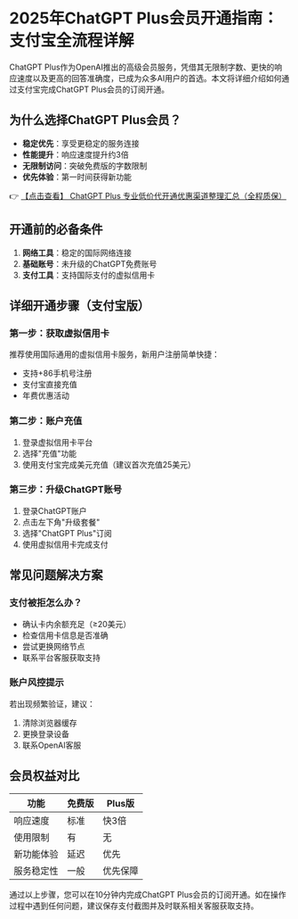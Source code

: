# 2025年ChatGPT Plus会员开通指南：支付宝全流程详解

ChatGPT Plus作为OpenAI推出的高级会员服务，凭借其无限制字数、更快的响应速度以及更高的回答准确度，已成为众多AI用户的首选。本文将详细介绍如何通过支付宝完成ChatGPT Plus会员的订阅开通。

## 为什么选择ChatGPT Plus会员？
- **稳定优先**：享受更稳定的服务连接
- **性能提升**：响应速度提升约3倍
- **无限制访问**：突破免费版的字数限制
- **优先体验**：第一时间获得新功能

👉 [【点击查看】 ChatGPT Plus 专业低价代开通优惠渠道整理汇总（全程质保）](https://bit.ly/DaiKai)

## 开通前的必备条件
1. **网络工具**：稳定的国际网络连接
2. **基础账号**：未升级的ChatGPT免费账号
3. **支付工具**：支持国际支付的虚拟信用卡

## 详细开通步骤（支付宝版）

### 第一步：获取虚拟信用卡
推荐使用国际通用的虚拟信用卡服务，新用户注册简单快捷：
- 支持+86手机号注册
- 支付宝直接充值
- 年费优惠活动

### 第二步：账户充值
1. 登录虚拟信用卡平台
2. 选择"充值"功能
3. 使用支付宝完成美元充值（建议首次充值25美元）

### 第三步：升级ChatGPT账号
1. 登录ChatGPT账户
2. 点击左下角"升级套餐"
3. 选择"ChatGPT Plus"订阅
4. 使用虚拟信用卡完成支付

## 常见问题解决方案

### 支付被拒怎么办？
- 确认卡内余额充足（≥20美元）
- 检查信用卡信息是否准确
- 尝试更换网络节点
- 联系平台客服获取支持

### 账户风控提示
若出现频繁验证，建议：
1. 清除浏览器缓存
2. 更换登录设备
3. 联系OpenAI客服

## 会员权益对比
| 功能 | 免费版 | Plus版 |
|------|--------|--------|
| 响应速度 | 标准 | 快3倍 |
| 使用限制 | 有 | 无 |
| 新功能体验 | 延迟 | 优先 |
| 服务稳定性 | 一般 | 优先保障 |

通过以上步骤，您可以在10分钟内完成ChatGPT Plus会员的订阅开通。如在操作过程中遇到任何问题，建议保存支付截图并及时联系相关客服获取支持。